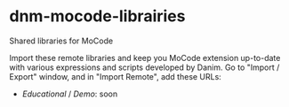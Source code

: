 # dnm-mocode-librairies

Shared libraries for MoCode

Import these remote libraries and keep you MoCode extension up-to-date with various expressions and scripts developed by Danim. Go to "Import / Export" window, and in "Import Remote", add these URLs:

- _Educational_ / _Demo_: soon
